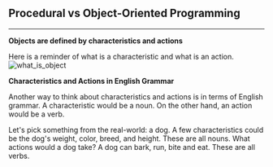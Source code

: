Procedural vs Object-Oriented Programming
---
---

**Objects are defined by characteristics and actions**

Here is a reminder of what is a characteristic and what is an action.
![what_is_object]('https://github.com/AilingLiu/Machine-Learning-Engineer-Nanodegree-Program-Udacity/blob/master/2.4%20Object%20Oriented%20Programming/Images/what_is_object.png')

**Characteristics and Actions in English Grammar**

Another way to think about characteristics and actions is in terms of English grammar. A characteristic would be a noun. On the other hand, an action would be a verb.

Let's pick something from the real-world: a dog. A few characteristics could be the dog's weight, color, breed, and height. These are all nouns. What actions would a dog take? A dog can bark, run, bite and eat. These are all verbs.
